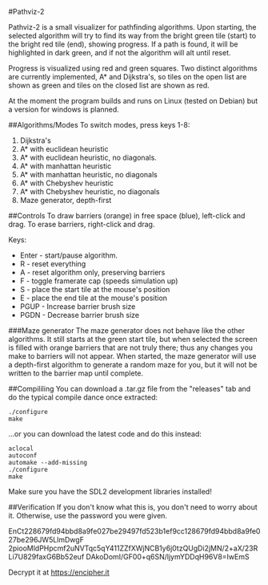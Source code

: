 #Pathviz-2

Pathviz-2 is a small visualizer for pathfinding algorithms. Upon starting, the
selected algorithm will try to find its way from the bright green tile (start) 
to the bright red tile (end), showing progress. If a path is found, it will be
highlighted in dark green, and if not the algorithm will alt until reset.

Progress is visualized using red and green squares. Two distinct algorithms are
currently implemented, A* and Dijkstra's, so tiles on the open list are shown as
green and tiles on the closed list are shown as red. 

At the moment the program builds and runs on Linux (tested on Debian) but a
version for windows is planned.

##Algorithms/Modes
To switch modes, press keys 1-8:

1. Dijkstra's
2. A* with euclidean heuristic
3. A* with euclidean heuristic, no diagonals.
4. A* with manhattan heuristic
5. A* with manhattan heuristic, no diagonals
6. A* with Chebyshev heuristic
7. A* with Chebyshev heuristic, no diagonals
8. Maze generator, depth-first


##Controls
To draw barriers (orange) in free space (blue), left-click and drag. To erase
barriers, right-click and drag.

Keys:
* Enter - start/pause algorithm.
* R - reset everything
* A - reset algorithm only, preserving barriers
* F - toggle framerate cap (speeds simulation up)
* S - place the start tile at the mouse's position
* E - place the end tile at the mouse's position
* PGUP - Increase barrier brush size
* PGDN - Decrease barrier brush size

###Maze generator
The maze generator does not behave like the other algorithms. It still starts
at the green start tile, but when selected the screen is filled with orange
barriers that are not truly there; thus any changes you make to barriers will
not appear. When started, the maze generator will use a depth-first algorithm
to generate a random maze for you, but it will not be written to the barrier
map until complete.


##Compililing
You can download a .tar.gz file from the "releases" tab and do the typical compile dance once extracted:

    ./configure
    make

...or you can download the latest code and do this instead:

    aclocal
    autoconf
    automake --add-missing
    ./configure
    make
    
Make sure you have the SDL2 development libraries installed!

##Verification
If you don't know what this is, you don't need to worry about it. Otherwise, use the password you were given.

EnCt228679fd94bbd8a9fe027be29497fd523b1ef9cc128679fd94bbd8a9fe027be296JW5LlmDwgF
2piooMldPHpcmf2uNVTqc5qY411ZZfXWjNCB1y6j0tzQUgDi2jMN/2+aX/23RLi7U829faxG6Bb52euf
DAkoDomI/GF00+q6SN/ljymYDDqH96V8=IwEmS

Decrypt it at https://encipher.it
